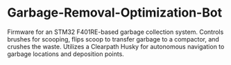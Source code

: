 # Garbage-Removal-Optimization-Bot
Firmware for an STM32 F401RE-based garbage collection system. Controls brushes for scooping, flips scoop to transfer garbage to a compactor, and crushes the waste. Utilizes a Clearpath Husky for autonomous navigation to garbage locations and deposition points.
